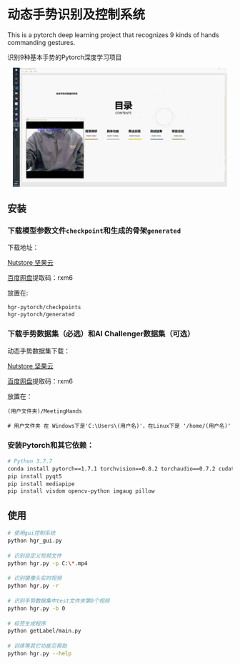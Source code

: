 # 动态手势识别及控制系统
This is a pytorch deep learning project that recognizes 9 kinds of hands commanding gestures.

识别9种基本手势的Pytorch深度学习项目

<p align="center">
    <img src="docs/intro.gif" width="480">
</p>


## 安装

### 下载模型参数文件`checkpoint`和生成的骨架`generated`
下载地址：

[Nutstore 坚果云](https://www.jianguoyun.com/p/DQrBFs8QjpCuCRjOoOsD )

[百度网盘](https://pan.baidu.com/s/1b72F7haVz_-d6SnzYUVJfA )提取码：rxm6

放置在:

```
hgr-pytorch/checkpoints
hgr-pytorch/generated
```


### 下载手势数据集（必选）和AI Challenger数据集（可选）

动态手势数据集下载：

[Nutstore 坚果云](https://www.jianguoyun.com/p/Dc1XE3EQiZCuCRjIoOsD )

[百度网盘](https://pan.baidu.com/s/1SidRUUrKcUl_L1qfvxTN3Q )提取码：rxm6

放置在：
```
(用户文件夹)/MeetingHands

# 用户文件夹 在 Windows下是'C:\Users\(用户名)'，在Linux下是 '/home/(用户名)'
```

### 安装Pytorch和其它依赖：
```bash
# Python 3.7.7
conda install pytorch==1.7.1 torchvision==0.8.2 torchaudio==0.7.2 cudatoolkit=10.2 -c pytorch
pip install pyqt5
pip install mediapipe
pip install visdom opencv-python imgaug pillow
```

## 使用
```bash
# 使用gui控制系统
python hgr_gui.py

# 识别自定义视频文件 
python hgr.py -p C:\*.mp4

# 识别摄像头实时视频
python hgr.py -r

# 识别手势数据集中test文件夹第0个视频
python hgr.py -b 0

# 标签生成程序
python getLabel/main.py

# 训练等其它功能见帮助
python hgr.py --help
```

